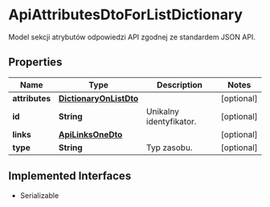 

# ApiAttributesDtoForListDictionary

Model sekcji atrybutów odpowiedzi API zgodnej ze standardem JSON API.

## Properties

| Name | Type | Description | Notes |
|------------ | ------------- | ------------- | -------------|
|**attributes** | [**DictionaryOnListDto**](DictionaryOnListDto.md) |  |  [optional] |
|**id** | **String** | Unikalny identyfikator. |  [optional] |
|**links** | [**ApiLinksOneDto**](ApiLinksOneDto.md) |  |  [optional] |
|**type** | **String** | Typ zasobu. |  [optional] |


## Implemented Interfaces

* Serializable



